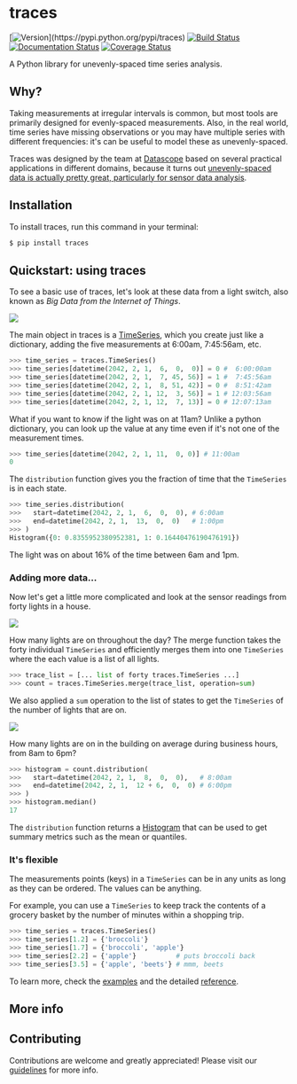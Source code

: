 # traces

[![Version](https://img.shields.io/pypi/v/traces.svg?)](https://pypi.python.org/pypi/traces) [![Build Status](https://circleci.com/gh/datascopeanalytics/traces/tree/master.svg?style=shield&circle-token=:circle-token)](https://circleci.com/gh/datascopeanalytics/traces) [![Documentation Status](https://readthedocs.org/projects/traces/badge/?version=master)](https://traces.readthedocs.io/en/master/?badge=master) [![Coverage Status](https://coveralls.io/repos/github/datascopeanalytics/traces/badge.svg?branch=master)](https://coveralls.io/github/datascopeanalytics/traces?branch=master)

A Python library for unevenly-spaced time series analysis.

## Why?

Taking measurements at irregular intervals is common, but most tools are
primarily designed for evenly-spaced measurements. Also, in the real
world, time series have missing observations or you may have multiple
series with different frequencies: it's can be useful to model these as
unevenly-spaced.

Traces was designed by the team at
[Datascope](https://datascopeanalytics.com/) based on several practical
applications in different domains, because it turns out [unevenly-spaced
data is actually pretty great, particularly for sensor data
analysis](https://datascopeanalytics.com/blog/unevenly-spaced-time-series/).

## Installation

To install traces, run this command in your terminal:

```bash
$ pip install traces
```

## Quickstart: using traces

To see a basic use of traces, let's look at these data from a light
switch, also known as _Big Data from the Internet of Things_.

![](docs/_static/img/trace.svg)

The main object in traces is a [TimeSeries](https://traces.readthedocs.io/en/master/api_reference.html#timeseries), which you
create just like a dictionary, adding the five measurements at 6:00am,
7:45:56am, etc.

```python
>>> time_series = traces.TimeSeries()
>>> time_series[datetime(2042, 2, 1,  6,  0,  0)] = 0 #  6:00:00am
>>> time_series[datetime(2042, 2, 1,  7, 45, 56)] = 1 #  7:45:56am
>>> time_series[datetime(2042, 2, 1,  8, 51, 42)] = 0 #  8:51:42am
>>> time_series[datetime(2042, 2, 1, 12,  3, 56)] = 1 # 12:03:56am
>>> time_series[datetime(2042, 2, 1, 12,  7, 13)] = 0 # 12:07:13am
```

What if you want to know if the light was on at 11am? Unlike a python
dictionary, you can look up the value at any time even if it's not one
of the measurement times.

```python
>>> time_series[datetime(2042, 2, 1, 11,  0, 0)] # 11:00am
0
```

The `distribution` function gives you the fraction of time that the
`TimeSeries` is in each state.

```python
>>> time_series.distribution(
>>>   start=datetime(2042, 2, 1,  6,  0,  0), # 6:00am
>>>   end=datetime(2042, 2, 1,  13,  0,  0)   # 1:00pm
>>> )
Histogram({0: 0.8355952380952381, 1: 0.16440476190476191})
```

The light was on about 16% of the time between 6am and 1pm.

### Adding more data...

Now let's get a little more complicated and look at the sensor readings
from forty lights in a house.

![](docs/_static/img/traces.svg)

How many lights are on throughout the day? The merge function takes the
forty individual `TimeSeries` and efficiently merges them into one
`TimeSeries` where the each value is a list of all lights.

```python
>>> trace_list = [... list of forty traces.TimeSeries ...]
>>> count = traces.TimeSeries.merge(trace_list, operation=sum)
```

We also applied a `sum` operation to the list of states to get the
`TimeSeries` of the number of lights that are on.

![](docs/_static/img/count.svg)

How many lights are on in the building on average during business hours,
from 8am to 6pm?

```python
>>> histogram = count.distribution(
>>>   start=datetime(2042, 2, 1,  8,  0,  0),   # 8:00am
>>>   end=datetime(2042, 2, 1,  12 + 6,  0,  0) # 6:00pm
>>> )
>>> histogram.median()
17
```

The `distribution` function returns a [Histogram](https://traces.readthedocs.io/en/master/api_reference.html#histogram) that
can be used to get summary metrics such as the mean or quantiles.

### It's flexible

The measurements points (keys) in a `TimeSeries` can be in any units as
long as they can be ordered. The values can be anything.

For example, you can use a `TimeSeries` to keep track the contents of a
grocery basket by the number of minutes within a shopping trip.

```python
>>> time_series = traces.TimeSeries()
>>> time_series[1.2] = {'broccoli'}
>>> time_series[1.7] = {'broccoli', 'apple'}
>>> time_series[2.2] = {'apple'}          # puts broccoli back
>>> time_series[3.5] = {'apple', 'beets'} # mmm, beets
```

To learn more, check the [examples](https://traces.readthedocs.io/en/master/examples.html) and the detailed [reference](https://traces.readthedocs.io/en/master/api_reference.html#).

## More info

## Contributing

Contributions are welcome and greatly appreciated! Please visit our [guidelines](https://github.com/datascopeanalytics/traces/blob/master/CONTRIBUTING.md)
for more info.
